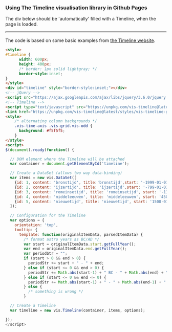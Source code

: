 
<style>
#visualization {
      width: 600px;
      height: 400px;
      /* border: 1px solid lightgray; */
      border-style:inset;
}
</style>

<h3>Using The Timeline visualisation library in Github Pages</h3>

<!-- use http://almende.github.io/chap-links-library/timeline.html  
and have a look at my DCCD stuff in https://github.com/PaulBoon/dccd-webui/blob/master/src/main/java/nl/knaw/dans/dccd/common/wicket/timeline/Timeline.js 
maybe use https://visjs.github.io/vis-timeline/examples/timeline/other/clustering.html
new and also with clustering, its predecessor!
-->


<p>
The div below should be 'automatically' filled with a Timeline, 
when the page is loaded. <br/>
<div id="timeline" style="border-style:inset;"></div>
</p>
<p>
The code is based on some basic examples from <a href="https://visjs.github.io/vis-timeline/">the Timeline website</a>.
</p>

```html
<style>
#timeline {
      width: 600px;
      height: 400px;
      /* border: 1px solid lightgray; */
      border-style:inset;
}
</style>
<div id="timeline" style="border-style:inset;"></div>
<!-- jQuery -->
<script src="https://ajax.googleapis.com/ajax/libs/jquery/3.6.0/jquery.min.js"></script>
<!-- Timeline -->
<script type="text/javascript" src="https://unpkg.com/vis-timeline@latest/standalone/umd/vis-timeline-graph2d.min.js"></script>
<link href="https://unpkg.com/vis-timeline@latest/styles/vis-timeline-graph2d.min.css" rel="stylesheet" type="text/css" />
<style>
    /* alternating column backgrounds */
    .vis-time-axis .vis-grid.vis-odd {
      background: #f5f5f5;
    }
</style>
<script>
$(document).ready(function() {

  // DOM element where the Timeline will be attached
  var container = document.getElementById('timeline');

  // Create a DataSet (allows two way data-binding)
  var items = new vis.DataSet([
    {id: 1, content: 'bronstijd', title:'bronstijd',start: '-1999-01-01', end: '-799-12-31'}, // https://data.cultureelerfgoed.nl/term/id/abr/8072a357-c9aa-4cd8-b8ba-c06a8e176431
    {id: 2, content: 'ijzertijd', title: 'ijzertijd',start: '-799-01-01', end: '-11-12-31'}, // https://data.cultureelerfgoed.nl/term/id/abr/0e341d8a-d304-40fe-8dda-dd3845bb1f7f
    {id: 3, content: 'romeinsetijd', title: 'romeinsetijd', start: '-11-01-01', end: '450-12-31'}, // https://data.cultureelerfgoed.nl/term/id/abr/5a2cef7f-1fc3-45a7-9271-cd634c748e49
    {id: 4, content: 'middeleeuwen', title: 'middeleeuwen', start: '450-01-01', end: '1500-12-31'}, // https://data.cultureelerfgoed.nl/term/id/abr/4bf24a9f-1f7d-497e-96a4-d4a0f42d564b
    {id: 5, content: 'nieuwetijd', title: 'nieuwetijd', start: '1500-01-01', end: '1945-05-05'} // https://data.cultureelerfgoed.nl/term/id/abr/c6858173-5ca2-4319-b242-f828ec53d52d
  ]);

  // Configuration for the Timeline
  var options = {
    orientation: 'top',
    tooltip: {
      template: function(originalItemData, parsedItemData) {
        /* format astro years as BC/AD */
        var start = originalItemData.start.getFullYear();
        var end = originalItemData.end.getFullYear();
        var periodStr = "";
        if (start > 0 && end > 0) {
          periodStr += start + " - " + end;
        } else if (start <= 0 && end > 0) {
          periodStr += Math.abs(start-1) + " BC - " + Math.abs(end) + " AD";
        } else if (start <= 0 && end <= 0) {
          periodStr += Math.abs(start-1) + " - " + Math.abs(end-1) + " BC";
        } else {
          /* something is wrong */
        }

  // Create a Timeline
  var timeline = new vis.Timeline(container, items, options);

});
</script>
```

<!-- jQuery -->
<script src="https://ajax.googleapis.com/ajax/libs/jquery/3.6.0/jquery.min.js"></script>
<!-- Timeline -->
<script type="text/javascript" src="https://unpkg.com/vis-timeline@latest/standalone/umd/vis-timeline-graph2d.min.js"></script>
<link href="https://unpkg.com/vis-timeline@latest/styles/vis-timeline-graph2d.min.css" rel="stylesheet" type="text/css" />
<style>
    /* alternating column backgrounds */
    .vis-time-axis .vis-grid.vis-odd {
      background: #f5f5f5;
    }
</style>
<script>
$(document).ready(function() {

  // DOM element where the Timeline will be attached
  var container = document.getElementById('timeline');

  // Create a DataSet (allows two way data-binding)
  var items = new vis.DataSet([
    {id: 1, content: 'bronstijd', title:'bronstijd',start: '-1999-01-01', end: '-799-12-31'}, // https://data.cultureelerfgoed.nl/term/id/abr/8072a357-c9aa-4cd8-b8ba-c06a8e176431
    {id: 2, content: 'ijzertijd', title: 'ijzertijd',start: '-799-01-01', end: '-11-12-31'}, // https://data.cultureelerfgoed.nl/term/id/abr/0e341d8a-d304-40fe-8dda-dd3845bb1f7f
    {id: 3, content: 'romeinsetijd', title: 'romeinsetijd', start: '-11-01-01', end: '450-12-31'}, // https://data.cultureelerfgoed.nl/term/id/abr/5a2cef7f-1fc3-45a7-9271-cd634c748e49
    {id: 4, content: 'middeleeuwen', title: 'middeleeuwen', start: '450-01-01', end: '1500-12-31'}, // https://data.cultureelerfgoed.nl/term/id/abr/4bf24a9f-1f7d-497e-96a4-d4a0f42d564b
    {id: 5, content: 'nieuwetijd', title: 'nieuwetijd', start: '1500-01-01', end: '1945-05-05'} // https://data.cultureelerfgoed.nl/term/id/abr/c6858173-5ca2-4319-b242-f828ec53d52d
  ]);

  // Configuration for the Timeline
  var options = {
    orientation: 'top',
    tooltip: {
      template: function(originalItemData, parsedItemData) {
        /* format astro years as BC/AD */
        var start = originalItemData.start.getFullYear();
        var end = originalItemData.end.getFullYear();
        var periodStr = "";
        if (start > 0 && end > 0) {
          periodStr += start + " - " + end;
        } else if (start <= 0 && end > 0) {
          periodStr += Math.abs(start-1) + " BC - " + Math.abs(end) + " AD";
        } else if (start <= 0 && end <= 0) {
          periodStr += Math.abs(start-1) + " - " + Math.abs(end-1) + " BC";
        } else {
          /* something is wrong */
        }

        return originalItemData.title + " </br>" + periodStr;
      }
    }
  };

  // Create a Timeline
  var timeline = new vis.Timeline(container, items, options);

  // note could add button for timeline.fit(); that resets the view 
  // after lots of scrolling and zooming...

});
</script>

<!-- would be nice to get time ranges from another service, 
     but all I can find are having an API with a key, makes them server side only -->
<!-- TODO use timespans from searching the DANS DCCD archives -->
